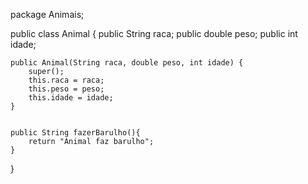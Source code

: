 package Animais;

public class Animal {
	public String raca;
	public double peso;
	public int idade;
	
	public Animal(String raca, double peso, int idade) {
		super();
		this.raca = raca;
		this.peso = peso;
		this.idade = idade;
	}
	

	public String fazerBarulho(){
		return "Animal faz barulho";
	}

}
